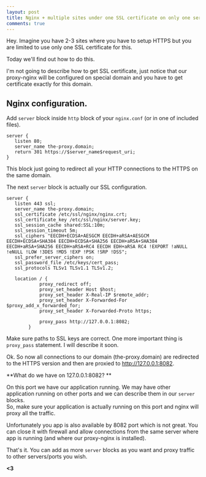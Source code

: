 ```yaml
---
layout: post
title: Nginx + multiple sites under one SSL certificate on only one server
comments: true
---
```


Hey. Imagine you have 2-3 sites where you have to setup HTTPS but you are limited to use only one SSL certificate for this.

Today we'll find out how to do this. 

I'm not going to describe how to get SSL certificate, just notice that our proxy-nginx will be configured on special domain and you have to get certificate exactly for this domain. 

Nginx configuration. 
-----------------------------

Add `server` block inside `http` block of your `nginx.conf` (or in one of included files).

```
server {
   listen 80;
   server_name the-proxy.domain;
   return 301 https://$server_name$request_uri;
}
```

This block just going to redirect all your HTTP connections 	 to the HTTPS on the same domain. 

The next `server` block is actually our SSL configuration. 

```
server {
   listen 443 ssl;
   server_name the-proxy.domain;
   ssl_certificate /etc/ssl/nginx/nginx.crt;
   ssl_certificate_key /etc/ssl/nginx/server.key;
   ssl_session_cache shared:SSL:10m;
   ssl_session_timeout 5m;
   ssl_ciphers "EECDH+ECDSA+AESGCM EECDH+aRSA+AESGCM EECDH+ECDSA+SHA384 EECDH+ECDSA+SHA256 EECDH+aRSA+SHA384 EECDH+aRSA+SHA256 EECDH+aRSA+RC4 EECDH EDH+aRSA RC4 !EXPORT !aNULL !eNULL !LOW !3DES !MD5 !EXP !PSK !SRP !DSS";
   ssl_prefer_server_ciphers on;
   ssl_password_file /etc/keys/cert_pass;
   ssl_protocols TLSv1 TLSv1.1 TLSv1.2;
   
   location / {
            proxy_redirect off;
            proxy_set_header Host $host;
            proxy_set_header X-Real-IP $remote_addr;
            proxy_set_header X-Forwarded-For $proxy_add_x_forwarded_for;
            proxy_set_header X-Forwarded-Proto https;

            proxy_pass http://127.0.0.1:8082;
        }
``` 

Make sure paths to SSL keys are correct. 
One more important thing is `proxy_pass` statement.  I will describe it soon. 

Ok. So now all connections to our domain (the-proxy.domain) are redirected to the HTTPS version and then are proxied to http://127.0.0.1:8082.

**What do we have on 127.0.0.1:8082? **

On this port we have our application running. 
We may have other application running on other ports and we can describe them in our `server` blocks.  
So, make sure your application is actually running on this port and nginx will proxy all the traffic. 

Unfortunately you app is also available by 8082 port which is not great. You can close it with firewall and allow connections from the same server where app is running (and where our proxy-nginx is installed).

That's it. You can add as more `server` blocks as you want and proxy traffic to other servers/ports you wish. 

**<3**
